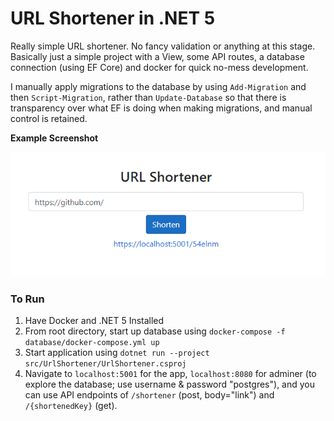 # URL Shortener in .NET 5

Really simple URL shortener. No fancy validation or anything at this stage. Basically just a simple project with a View, some API routes, a database connection (using EF Core) and docker for quick no-mess development.

I manually apply migrations to the database by using `Add-Migration` and then `Script-Migration`, rather than `Update-Database` so that there is transparency over what EF is doing when making migrations, and manual control is retained.

**Example Screenshot**

![Example Screenshot](/assets/shortener_snap.png)

### To Run

1. Have Docker and .NET 5 Installed
1. From root directory, start up database using `docker-compose -f database/docker-compose.yml up`
1. Start application using `dotnet run --project src/UrlShortener/UrlShortener.csproj`
1. Navigate to `localhost:5001` for the app, `localhost:8080` for adminer (to explore the database; use username & password "postgres"), and you can use API endpoints of `/shortener` (post, body="link") and `/{shortenedKey}` (get).